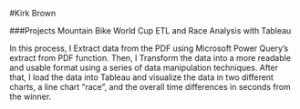 #Kirk Brown

###Projects
Mountain Bike World Cup ETL and Race Analysis with Tableau

In this process, I Extract data from the PDF using Microsoft Power Query’s extract from PDF function. Then, I Transform the data into a more readable and usable format using a series of data manipulation techniques. After that, I load the data into Tableau and visualize the data in two different charts, a line chart “race”, and the overall time differences in seconds from the winner.
